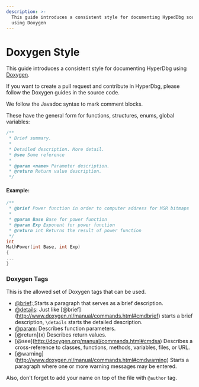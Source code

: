 ```yaml
---
description: >-
  This guide introduces a consistent style for documenting HypedDbg source code
  using Doxygen
---
```


# Doxygen Style

This guide introduces a consistent style for documenting HyperDbg using [Doxygen](http://www.doxygen.org).

If you want to create a pull request and contribute in HyperDbg, please follow the Doxygen guides in the source code.

We follow the Javadoc syntax to mark comment blocks.

These have the general form for functions, structures, enums, global variables:

```c
/**
 * Brief summary.
 *
 * Detailed description. More detail.
 * @see Some reference
 *
 * @param <name> Parameter description.
 * @return Return value description.
 */
```

#### Example:

```c
/**
 * @brief Power function in order to computer address for MSR bitmaps
 * 
 * @param Base Base for power function
 * @param Exp Exponent for power function
 * @return int Returns the result of power function
 */
int
MathPower(int Base, int Exp)
{
...
}
```

### Doxygen Tags

This is the allowed set of Doxygen tags that can be used.

* [@brief](http://www.doxygen.nl/manual/commands.html#cmdbrief):[ ](http://www.doxygen.nl/manual/commands.html#cmdbrief)Starts a paragraph that serves as a brief description.
* [@details](http://www.doxygen.nl/manual/commands.html#cmddetails): Just like \[@brief]\(http://www.doxygen.nl/manual/commands.html#cmdbrief) starts a brief description, `\details` starts the detailed description.
* [@param](http://doxygen.org/manual/commands.html#cmdparam): Describes function parameters.
* \[@return]\(x) Describes return values.
* \[@see]\(http://doxygen.org/manual/commands.html#cmdsa) Describes a cross-reference to classes, functions, methods, variables, files, or URL.
* \[@warning]\(http://www.doxygen.nl/manual/commands.html#cmdwarning) Starts a paragraph where one or more warning messages may be entered.

Also, don't forget to add your name on top of the file with `@author` tag.
